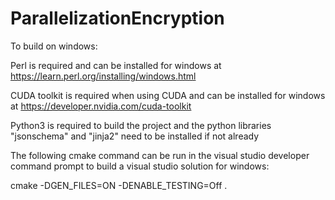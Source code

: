 # ParallelizationEncryption

To build on windows:

Perl is required and can be installed for windows at https://learn.perl.org/installing/windows.html

CUDA toolkit is required when using CUDA and can be installed for windows at https://developer.nvidia.com/cuda-toolkit

Python3 is required to build the project and the python libraries "jsonschema" and "jinja2" need to be installed if not already

The following cmake command can be run in the visual studio developer command prompt to build a visual studio solution for windows:

cmake -DGEN_FILES=ON -DENABLE_TESTING=Off .
